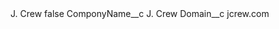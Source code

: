 <?xml version="1.0" encoding="UTF-8"?>
<CustomMetadata xmlns="http://soap.sforce.com/2006/04/metadata" xmlns:xsi="http://www.w3.org/2001/XMLSchema-instance" xmlns:xsd="http://www.w3.org/2001/XMLSchema">
    <label>J. Crew</label>
    <protected>false</protected>
    <values>
        <field>ComponyName__c</field>
        <value xsi:type="xsd:string">J. Crew</value>
    </values>
    <values>
        <field>Domain__c</field>
        <value xsi:type="xsd:string">jcrew.com</value>
    </values>
</CustomMetadata>
